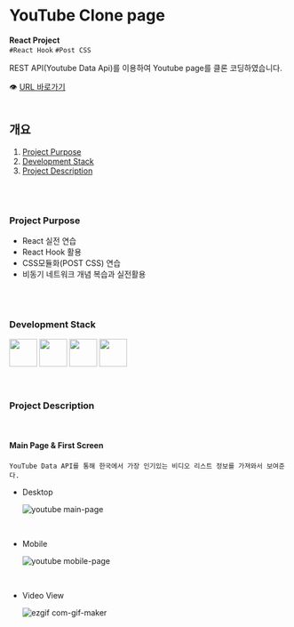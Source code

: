 # YouTube Clone page

**React Project**<br/>
`#React Hook` `#Post CSS`<br/>

REST API(Youtube Data Api)를 이용하여 Youtube page를 클론 코딩하였습니다.

👁 [URL 바로가기](https://oriharaa.github.io/react_restAPI_youtube/)
<br/>
<br/>

## 개요

1. [Project Purpose](#Project-Purpose)
2. [Development Stack](#Development-Stack)
3. [Project Description](#Project-Description)

<br/>
<br/>

### Project Purpose

- React 실전 연습
- React Hook 활용
- CSS모듈화(POST CSS) 연습
- 비동기 네트워크 개념 복습과 실전활용

<br/>
<br/>

### Development Stack

<img src="https://encrypted-tbn0.gstatic.com/images?q=tbn:ANd9GcS2PD2yAr4Tt4TG62BatFqSltJmYLO1_DFUqA&usqp=CAU" width="50px" />
<img src="https://encrypted-tbn0.gstatic.com/images?q=tbn:ANd9GcTTAi6Ah3SwQOrGOrMCj_yF6SgNR_wgM8rJlw&usqp=CAU" width="50px" />
<img src="https://icon-icons.com/icons2/2108/PNG/32/javascript_icon_130900.png" width="50px" />
<img src="https://miro.medium.com/max/500/1*cPh7ujRIfcHAy4kW2ADGOw.png" width="50px" />

<br/>
<br/>
<br/>

### Project Description

<br/>

#### Main Page & First Screen

`YouTube Data API를 통해 한국에서 가장 인기있는 비디오 리스트 정보를 가져와서 보여준다.`

- Desktop

  ![youtube main-page](https://user-images.githubusercontent.com/60921094/110648643-3b34f480-81fc-11eb-8950-9825ffe3aa2a.JPG)

<br/>

- Mobile

  ![youtube mobile-page](https://user-images.githubusercontent.com/60921094/110648748-54d63c00-81fc-11eb-835e-e568b35d071d.JPG)

<br/>

- Video View

  ![ezgif com-gif-maker](https://user-images.githubusercontent.com/60921094/110650092-93202b00-81fd-11eb-9d86-337f52937080.gif)
